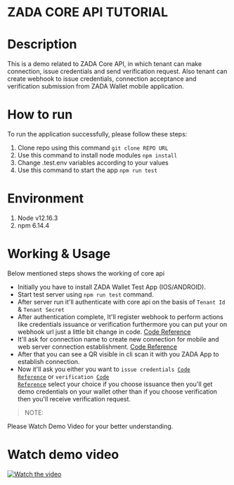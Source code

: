 <h1>ZADA CORE API TUTORIAL</h1>

# Description
<p>
This is a demo related to ZADA Core API, in which tenant can make connection, issue credentials and send verification request. 
Also tenant can create webhook to issue credentials, connection acceptance and verification submission 
from ZADA Wallet mobile application.
</p>

# How to run
<p>To run the application successfully, please follow these steps:</p>
<ol>
  <li>
    Clone repo using this command <code>git clone REPO URL</code>
  </li>
  <li>
    Use this command to install node modules <code>npm install</code>
  </li>
  <li>
    Change .test.env variables according to your values
  </li>
  <li>
    Use this command to start the app <code>npm run test</code>
  </li>
</ol>

# Environment
<ol>
  <li>
    Node v12.16.3
  </li>
  <li>
    npm 6.14.4
  </li>
</ol>

# Working & Usage

<p>Below mentioned steps shows the working of core api</p>

* Initially you have to install ZADA Wallet Test App (IOS/ANDROID).
* Start test server using <code>npm run test</code> command.
* After server run it'll authenticate with core api on the basis of <code>Tenant Id</code> & <code>Tenant Secret</code>
* After authentication complete, It'll register webhook to perform actions like credentials issuance or verification furthermore you can put your on webhook url just a little bit change in code. [Code Reference](https://github.com/ssiddiqui-alabz/zada-core-tutorial/blob/dev/server.js#L67)
* It'll ask for connection name to create new connection for mobile and web server connection establishment. [Code Reference](https://github.com/ssiddiqui-alabz/zada-core-tutorial/blob/dev/server.js#L73)
* After that you can see a QR visible in cli scan it with you ZADA App to establish connection.
* Now it'll ask you either you want to <code>issue credentials [Code Reference](https://github.com/ssiddiqui-alabz/zada-core-tutorial/blob/dev/services/Issuance.js#L23)</code> or <code>verification [Code Reference](https://github.com/ssiddiqui-alabz/zada-core-tutorial/blob/dev/services/Verification.js#L19)</code> select your choice if you choose issuance then you'll get demo credentials on your wallet other than if you choose verification then you'll receive verification request.

>NOTE:
<p>Please Watch Demo Video for your better understanding.</p>


# Watch demo video

[![Watch the video](http://i.imgur.com/ia3Jrgc.png)](https://www.loom.com/embed/147ade51ae9b4f70b249e6f7c01bf288)

